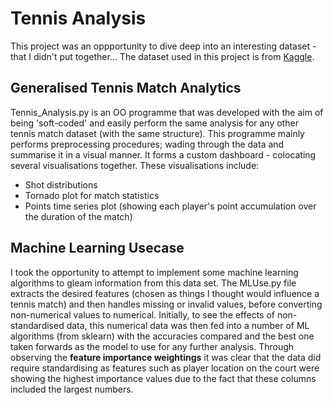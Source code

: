 # Tennis Analysis

This project was an oppportunity to dive deep into an interesting dataset - that I didn't put together... The dataset used in this project is from [Kaggle](https://www.kaggle.com/robseidl/tennis-atp-tour-australian-open-final-2019).

## Generalised Tennis Match Analytics

Tennis_Analysis.py is an OO programme that was developed with the aim of being 'soft-coded' and easily perform the same analysis for any other tennis match dataset (with the same structure). This programme mainly performs preprocessing procedures; wading through the data and summarise it in a visual manner. It forms a custom dashboard - colocating several visualisations together. These visualisations include:

- Shot distributions
- Tornado plot for match statistics
- Points time series plot (showing each player's point accumulation over the duration of the match)

## Machine Learning Usecase

I took the opportunity to attempt to implement some machine learning algorithms to gleam information from this data set. The MLUse.py file extracts the desired features (chosen as things I thought would influence a tennis match) and then handles missing or invalid values, before converting non-numerical values to numerical. Initially, to see the effects of non-standardised data, this numerical data was then fed into a number of ML algorithms (from sklearn) with the accuracies compared and the best one taken forwards as the model to use for any further analysis. Through observing the **feature importance weightings** it was clear that the data did require standardising as features such as player location on the court were showing the highest importance values due to the fact that these columns included the largest numbers.
